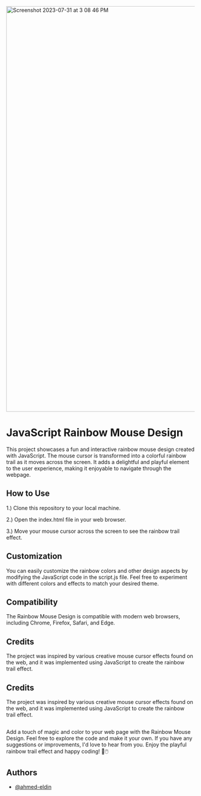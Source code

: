 <img width="1085" alt="Screenshot 2023-07-31 at 3 08 46 PM" src="https://github.com/ahmed-eldin/js-mouse-design/assets/111728755/63c9ca3a-cb38-441f-b4da-1ba8da8533dc">



# JavaScript Rainbow Mouse Design

This project showcases a fun and interactive rainbow mouse design created with JavaScript. The mouse cursor is transformed into a colorful rainbow trail as it moves across the screen. It adds a delightful and playful element to the user experience, making it enjoyable to navigate through the webpage.


## How to Use

1.) Clone this repository to your local machine.

2.) Open the index.html file in your web browser.

3.) Move your mouse cursor across the screen to see the rainbow trail effect.
## Customization

You can easily customize the rainbow colors and other design aspects by modifying the JavaScript code in the script.js file. Feel free to experiment with different colors and effects to match your desired theme.


## Compatibility

The Rainbow Mouse Design is compatible with modern web browsers, including Chrome, Firefox, Safari, and Edge.
## Credits
The project was inspired by various creative mouse cursor effects found on the web, and it was implemented using JavaScript to create the rainbow trail effect.
## Credits
The project was inspired by various creative mouse cursor effects found on the web, and it was implemented using JavaScript to create the rainbow trail effect.
## 

Add a touch of magic and color to your web page with the Rainbow Mouse Design. Feel free to explore the code and make it your own. If you have any suggestions or improvements, I'd love to hear from you. Enjoy the playful rainbow trail effect and happy coding! 🌈🖱️
## Authors

- [@ahmed-eldin](https://www.github.com/ahmed-eldin)


